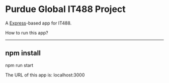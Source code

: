 # Purdue Global IT488 Project
A  [Express](http://expressjs.com/)-based app for IT488.

How to run this app?

-----------------------------
npm install
-----------------------------
npm run start

The URL of this app is: 
localhost:3000
